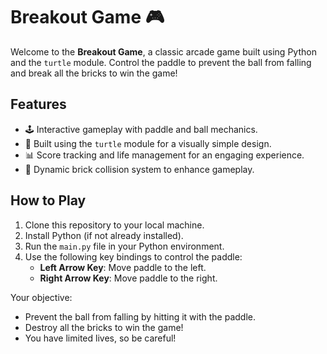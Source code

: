# Breakout Game 🎮

Welcome to the **Breakout Game**, a classic arcade game built using Python and the `turtle` module. Control the paddle to prevent the ball from falling and break all the bricks to win the game!

## Features
- 🕹️ Interactive gameplay with paddle and ball mechanics.
- 🎨 Built using the `turtle` module for a visually simple design.
- 📊 Score tracking and life management for an engaging experience.
- 🧱 Dynamic brick collision system to enhance gameplay.



## How to Play
1. Clone this repository to your local machine.
2. Install Python (if not already installed).
3. Run the `main.py` file in your Python environment.
4. Use the following key bindings to control the paddle:
   - **Left Arrow Key**: Move paddle to the left.
   - **Right Arrow Key**: Move paddle to the right.

Your objective:
- Prevent the ball from falling by hitting it with the paddle.
- Destroy all the bricks to win the game!
- You have limited lives, so be careful!
